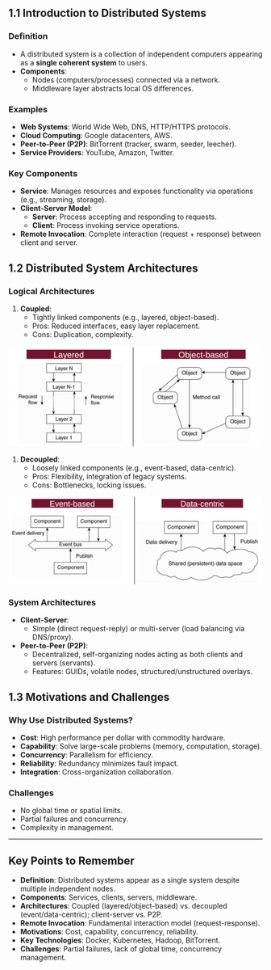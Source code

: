 ## 1.1 Introduction to Distributed Systems

### Definition

- A distributed system is a collection of independent computers appearing as a **single coherent system** to users.
- **Components**:
  - Nodes (computers/processes) connected via a network.
  - Middleware layer abstracts local OS differences.

### Examples

- **Web Systems**: World Wide Web, DNS, HTTP/HTTPS protocols.
- **Cloud Computing**: Google datacenters, AWS.
- **Peer-to-Peer (P2P)**: BitTorrent (tracker, swarm, seeder, leecher).
- **Service Providers**: YouTube, Amazon, Twitter.

### Key Components

- **Service**: Manages resources and exposes functionality via operations (e.g., streaming, storage).
- **Client-Server Model**:
  - **Server**: Process accepting and responding to requests.
  - **Client**: Process invoking service operations.
- **Remote Invocation**: Complete interaction (request + response) between client and server.

## 1.2 Distributed System Architectures

### Logical Architectures

1. **Coupled**:
   - Tightly linked components (e.g., layered, object-based).
   - Pros: Reduced interfaces, easy layer replacement.
   - Cons: Duplication, complexity.

  ![](Bachelor%203/Distributed%20systems/images/Pasted%20image%2020250220150049.png)

1. **Decoupled**:
   - Loosely linked components (e.g., event-based, data-centric).
   - Pros: Flexibility, integration of legacy systems.
   - Cons: Bottlenecks, locking issues.

  ![](Bachelor%203/Distributed%20systems/images/Pasted%20image%2020250220150106.png)

### System Architectures

- **Client-Server**:
  - Simple (direct request-reply) or multi-server (load balancing via DNS/proxy).
- **Peer-to-Peer (P2P)**:
  - Decentralized, self-organizing nodes acting as both clients and servers (servants).
  - Features: GUIDs, volatile nodes, structured/unstructured overlays.

## 1.3 Motivations and Challenges

### Why Use Distributed Systems?

- **Cost**: High performance per dollar with commodity hardware.
- **Capability**: Solve large-scale problems (memory, computation, storage).
- **Concurrency**: Parallelism for efficiency.
- **Reliability**: Redundancy minimizes fault impact.
- **Integration**: Cross-organization collaboration.

### Challenges

- No global time or spatial limits.
- Partial failures and concurrency.
- Complexity in management.

---

## Key Points to Remember

- **Definition**: Distributed systems appear as a single system despite multiple independent nodes.
- **Components**: Services, clients, servers, middleware.
- **Architectures**: Coupled (layered/object-based) vs. decoupled (event/data-centric); client-server vs. P2P.
- **Remote Invocation**: Fundamental interaction model (request-response).
- **Motivations**: Cost, capability, concurrency, reliability.
- **Key Technologies**: Docker, Kubernetes, Hadoop, BitTorrent.
- **Challenges**: Partial failures, lack of global time, concurrency management.
